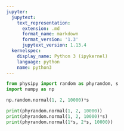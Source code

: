 ```yaml
---
jupyter:
  jupytext:
    text_representation:
      extension: .md
      format_name: markdown
      format_version: '1.3'
      jupytext_version: 1.13.4
  kernelspec:
    display_name: Python 3 (ipykernel)
    language: python
    name: python3
---
```


```python
from physipy import random as phyrandom, s
import numpy as np
```

```python
np.random.normal(1, 2, 10000)*s
```

```python
print(phyrandom.normal(1, 2, 10000))
print(phyrandom.normal(1, 2, 10000)*s)
print(phyrandom.normal(1*s, 2*s, 10000))
```
